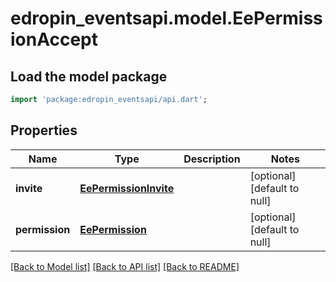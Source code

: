 # edropin_eventsapi.model.EePermissionAccept

## Load the model package
```dart
import 'package:edropin_eventsapi/api.dart';
```

## Properties
Name | Type | Description | Notes
------------ | ------------- | ------------- | -------------
**invite** | [**EePermissionInvite**](EePermissionInvite.md) |  | [optional] [default to null]
**permission** | [**EePermission**](EePermission.md) |  | [optional] [default to null]

[[Back to Model list]](../README.md#documentation-for-models) [[Back to API list]](../README.md#documentation-for-api-endpoints) [[Back to README]](../README.md)


